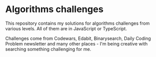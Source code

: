 # Algorithms challenges
This repository contains my solutions for algorithms challenges from various levels. All of them are in JavaScript or TypeScript.

Challenges come from Codewars, Edabit, Binarysearch, Daily Coding Problem newsletter and many other places - I'm being creative with searching something challenging for me. 
